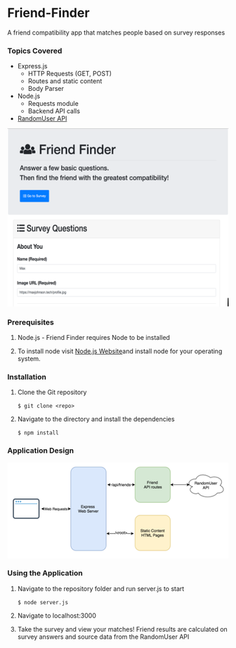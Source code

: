 # Friend-Finder
A friend compatibility app that matches people based on survey responses

### Topics Covered
* Express.js
    * HTTP Requests (GET, POST)
    * Routes and static content
    * Body Parser
* Node.js
    * Requests module
    * Backend API calls
* [RandomUser API](https://randomuser.me/) 



![Friend Finder Screenshot](samples/friendfinder.png?raw=true "Friend Finder")


### Prerequisites
1. Node.js - Friend Finder requires Node to be installed

2. To install node visit [Node.js Website](https://nodejs.org/en/ "Node.js")and install node for your operating system.


### Installation
1. Clone the Git repository

   ```
   $ git clone <repo>
   ```
2. Navigate to the directory and install the dependencies 
   ```
   $ npm install
   ```
   
### Application Design
<p align="center">
   <img src="samples/app_diagram.png?raw=true" alt="Application Design" width="600px" align="center" />
</p>


### Using the Application
1. Navigate to the repository folder and run server.js to start

   ```
   $ node server.js
   ```

2. Navigate to localhost:3000

3. Take the survey and view your matches! Friend results are calculated on survey answers and source data from the RandomUser API

   
